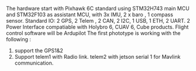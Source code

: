 The hardware start with Pixhawk 6C standard using STM32H743 main MCU and STM32F103 as assistant MCU, with 3x IMU, 2 x baro , 1 compass sensor.
Standard IO: 2 GPS, 2 Telem , 2 CAN, 2 I2C, 1 USB, 1 ETH, 2 UART. 2 Power
Interface compatiable with Holybro 6, CUAV 6, Cube products.
Flight control software will be Ardupilot
The first phototype is working with the following :
  1. support the  GPS1&2
  2. Support telem1 with Radio link. telem2 with jetson serial 1 for Mavlink communication.
